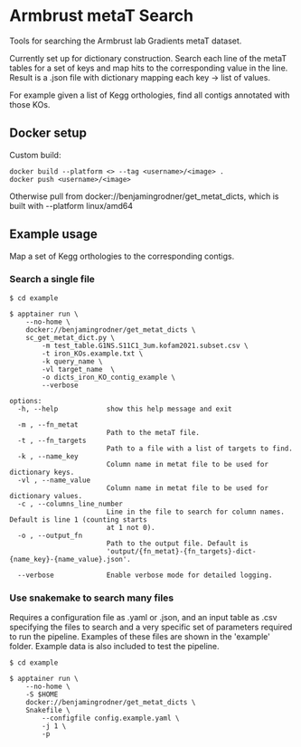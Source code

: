 # Armbrust metaT Search

Tools for searching the Armbrust lab Gradients metaT dataset.

Currently set up for dictionary construction. Search each line of the metaT tables for a set of keys and map hits to the corresponding value in the line. Result is a .json file with dictionary mapping each key -> list of values. 

For example given a list of Kegg orthologies, find all contigs annotated with those KOs.

## Docker setup

Custom build:

```
docker build --platform <> --tag <username>/<image> .
docker push <username>/<image>
```

Otherwise pull from docker://benjamingrodner/get_metat_dicts, which is built with --platform linux/amd64

## Example usage

Map a set of Kegg orthologies to the corresponding contigs.

### Search a single file

```
$ cd example

$ apptainer run \
    --no-home \
    docker://benjamingrodner/get_metat_dicts \
    sc_get_metat_dict.py \
        -m test_table.G1NS.S11C1_3um.kofam2021.subset.csv \
        -t iron_KOs.example.txt \
        -k query_name \
        -vl target_name  \
        -o dicts_iron_KO_contig_example \
        --verbose
```

```
options:
  -h, --help            show this help message and exit

  -m , --fn_metat 
                        Path to the metaT file.
  -t , --fn_targets 
                        Path to a file with a list of targets to find.
  -k , --name_key 
                        Column name in metat file to be used for dictionary keys.
  -vl , --name_value 
                        Column name in metat file to be used for dictionary values.
  -c , --columns_line_number 
                        Line in the file to search for column names. Default is line 1 (counting starts
                        at 1 not 0).
  -o , --output_fn 
                        Path to the output file. Default is
                        'output/{fn_metat}-{fn_targets}-dict-{name_key}-{name_value}.json'.

  --verbose             Enable verbose mode for detailed logging.
```

### Use snakemake to search many files

Requires a configuration file as .yaml or .json, and an input table as .csv specifying the files to search and a very specific set of parameters required to run the pipeline. Examples of these files are shown in the 'example' folder. Example data is also included to test the pipeline.


```
$ cd example

$ apptainer run \
    --no-home \
    -S $HOME
    docker://benjamingrodner/get_metat_dicts \
    Snakefile \
        --configfile config.example.yaml \
        -j 1 \
        -p
```
